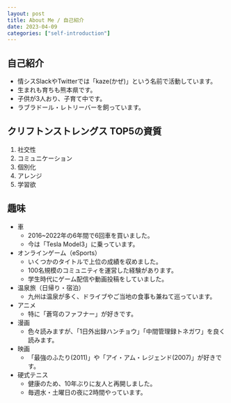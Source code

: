```yaml
---
layout: post
title: About Me / 自己紹介
date: 2023-04-09
categories: ["self-introduction"]
---
```


## 自己紹介

- 情シスSlackやTwitterでは「kaze(かぜ)」という名前で活動しています。
- 生まれも育ちも熊本県です。
- 子供が3人おり、子育て中です。
- ラブラドール・レトリーバーを飼っています。

## クリフトンストレングス TOP5の資質

1. 社交性
2. コミュニケーション
3. 個別化
4. アレンジ
5. 学習欲

## 趣味

- 車
  - 2016~2022年の6年間で6回車を買いました。
  - 今は「Tesla Model3」に乗っています。
- オンラインゲーム（eSports）
  - いくつかのタイトルで上位の成績を収めました。
  - 100名規模のコミュニティを運営した経験があります。
  - 学生時代にゲーム配信や動画投稿をしていました。
- 温泉旅（日帰り・宿泊）
  - 九州は温泉が多く、ドライブやご当地の食事も兼ねて巡っています。
- アニメ
  - 特に「蒼穹のファフナー」が好きです。
- 漫画
  - 色々読みますが、「1日外出録ハンチョウ」「中間管理録トネガワ」を良く読みます。
- 映画
  - 「最強のふたり(2011)」や「アイ・アム・レジェンド(2007)」が好きです。
- 硬式テニス
  - 健康のため、10年ぶりに友人と再開しました。
  - 毎週水・土曜日の夜に2時間やっています。